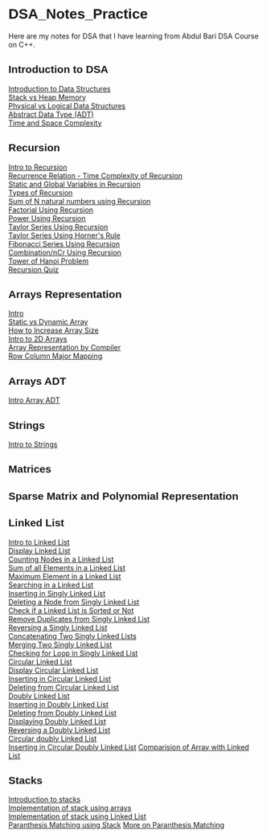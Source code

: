 <style>
  body {
    background-image: url('https://example.com/image.jpg');
    background-repeat: no-repeat;
    background-size: cover;
  }
  
  .box {
    background-color: #f0f0f0;
    border-radius: 10px;
    padding: 20px;
    margin-bottom: 20px;
  }

  h1, h2, h3 {
    font-family: 'Montserrat', sans-serif;
  }
</style>

# DSA_Notes_Practice
Here are my notes for DSA that I have learning from Abdul Bari DSA Course on C++.


    

Introduction to DSA
-------------------

[Introduction to Data Structures](https://github.com/Raul909/DSA_Notes_Practice/blob/33c88c5d803519fcd1a160714a92f78c0408cc8a/Introduction/introduction_to_ds.cpp)  
[Stack vs Heap Memory](https://github.com/Raul909/DSA_Notes_Practice/blob/33c88c5d803519fcd1a160714a92f78c0408cc8a/Introduction/static_vs_heap_memory.cpp)  
[Physical vs Logical Data Structures](https://github.com/Raul909/DSA_Notes_Practice/blob/33c88c5d803519fcd1a160714a92f78c0408cc8a/Introduction/physical_and_logical_ds.cpp)  
[Abstract Data Type (ADT)](https://github.com/Raul909/DSA_Notes_Practice/blob/33c88c5d803519fcd1a160714a92f78c0408cc8a/Introduction/ADT.cpp)  
[Time and Space Complexity](https://github.com/Raul909/DSA_Notes_Practice/blob/33c88c5d803519fcd1a160714a92f78c0408cc8a/Introduction/Time_and_space_complexity.cpp)  

Recursion
---------

[Intro to Recursion](https://github.com/Raul909/DSA_Notes_Practice/blob/33c88c5d803519fcd1a160714a92f78c0408cc8a/Recursion/intro.cpp)  
[Recurrence Relation - Time Complexity of Recursion](https://github.com/Raul909/DSA_Notes_Practice/blob/33c88c5d803519fcd1a160714a92f78c0408cc8a/Recursion/time_complexity_of_recursion.cpp)  
[Static and Global Variables in Recursion](https://github.com/Raul909/DSA_Notes_Practice/blob/33c88c5d803519fcd1a160714a92f78c0408cc8a/Recursion/static_variables_in_recursion.cpp)  
[Types of Recursion](https://github.com/Raul909/DSA_Notes_Practice/blob/33c88c5d803519fcd1a160714a92f78c0408cc8a/Recursion/types_of_recursion.cpp)  
[Sum of N natural numbers using Recursion](https://github.com/Raul909/DSA_Notes_Practice/blob/33c88c5d803519fcd1a160714a92f78c0408cc8a/Recursion/sum_of_n_natural_numbers_using_recursion.cpp)  
[Factorial Using Recursion](https://github.com/Raul909/DSA_Notes_Practice/blob/33c88c5d803519fcd1a160714a92f78c0408cc8a/Recursion/factorial_of_number_using_recursion.cpp)  
[Power Using Recursion](https://github.com/Raul909/DSA_Notes_Practice/blob/33c88c5d803519fcd1a160714a92f78c0408cc8a/Recursion/exponent(m)%5En.cpp)  
[Taylor Series Using Recursion](https://github.com/Raul909/DSA_Notes_Practice/blob/33c88c5d803519fcd1a160714a92f78c0408cc8a/Recursion/taylor_series_using_recursion.cpp)  
[Taylor Series Using Horner's Rule](https://github.com/Raul909/DSA_Notes_Practice/blob/33c88c5d803519fcd1a160714a92f78c0408cc8a/Recursion/taylor_series_using_horner's_rule.cpp)  
[Fibonacci Series Using Recursion](https://github.com/Raul909/DSA_Notes_Practice/blob/33c88c5d803519fcd1a160714a92f78c0408cc8a/Recursion/Fibonacci_series.cpp)  
[Combination/nCr Using Recursion](https://github.com/Raul909/DSA_Notes_Practice/blob/33c88c5d803519fcd1a160714a92f78c0408cc8a/Recursion/combination_using_recursion.cpp)  
[Tower of Hanoi Problem](https://github.com/Raul909/DSA_Notes_Practice/blob/33c88c5d803519fcd1a160714a92f78c0408cc8a/Recursion/tower_of_hanoi.cpp)  
[Recursion Quiz](https://github.com/Raul909/DSA_Notes_Practice/blob/33c88c5d803519fcd1a160714a92f78c0408cc8a/Recursion/recursion_quiz.cpp)  

Arrays Representation
---------------------

[Intro](https://github.com/Raul909/DSA_Notes_Practice/blob/33c88c5d803519fcd1a160714a92f78c0408cc8a/Array_Representation/array_intro.cpp)  
[Static vs Dynamic Array](https://github.com/Raul909/DSA_Notes_Practice/blob/33c88c5d803519fcd1a160714a92f78c0408cc8a/Array_Representation/static_vs_dynamic_array.cpp)  
[How to Increase Array Size](https://github.com/Raul909/DSA_Notes_Practice/blob/33c88c5d803519fcd1a160714a92f78c0408cc8a/Array_Representation/increase_array_size.cpp)  
[Intro to 2D Arrays](https://github.com/Raul909/DSA_Notes_Practice/blob/33c88c5d803519fcd1a160714a92f78c0408cc8a/Array_Representation/2D_arrays_intro.cpp)  
[Array Representation by Compiler](https://github.com/Raul909/DSA_Notes_Practice/blob/33c88c5d803519fcd1a160714a92f78c0408cc8a/Array_Representation/how_compiler_handles_2Darrays.cpp)  
[Row Column Major Mapping](https://github.com/Raul909/DSA_Notes_Practice/blob/33c88c5d803519fcd1a160714a92f78c0408cc8a/Array_Representation/Row_Column_major_mapping.cpp)  

Arrays ADT
----------

[Intro Array ADT](https://github.com/Raul909/DSA_Notes_Practice/blob/33c88c5d803519fcd1a160714a92f78c0408cc8a/Array%20ADT/array_ADT_intro.cpp)  

Strings
-------

[Intro to Strings](https://github.com/Raul909/DSA_Notes_Practice/blob/33c88c5d803519fcd1a160714a92f78c0408cc8a/Strings/intro.cpp)  

Matrices
--------

Sparse Matrix and Polynomial Representation
-------------------------------------------

Linked List
-----------

[Intro to Linked List](https://github.com/Raul909/DSA_Notes_Practice/blob/33c88c5d803519fcd1a160714a92f78c0408cc8a/Linked%20List/intro.cpp)  
[Display Linked List](https://github.com/Raul909/DSA_Notes_Practice/blob/33c88c5d803519fcd1a160714a92f78c0408cc8a/Linked%20List/display_linked_list.cpp)  
[Counting Nodes in a Linked List](https://github.com/Raul909/DSA_Notes_Practice/blob/33c88c5d803519fcd1a160714a92f78c0408cc8a/Linked%20List/counting_nodes_in_linked_list.cpp)  
[Sum of all Elements in a Linked List](https://github.com/Raul909/DSA_Notes_Practice/blob/33c88c5d803519fcd1a160714a92f78c0408cc8a/Linked%20List/sum_of_all_elements_in_linked_list.cpp)  
[Maximum Element in a Linked List](https://github.com/Raul909/DSA_Notes_Practice/blob/33c88c5d803519fcd1a160714a92f78c0408cc8a/Linked%20List/maximum_element_in_linked_list.cpp)  
[Searching in a Linked List](https://github.com/Raul909/DSA_Notes_Practice/blob/33c88c5d803519fcd1a160714a92f78c0408cc8a/Linked%20List/searching_in_linked_list.cpp)  
[Inserting in Singly Linked List](https://github.com/Raul909/DSA_Notes_Practice/blob/33c88c5d803519fcd1a160714a92f78c0408cc8a/Linked%20List/inserting_in_singly_linked_list.cpp)  
[Deleting a Node from Singly Linked List](https://github.com/Raul909/DSA_Notes_Practice/blob/33c88c5d803519fcd1a160714a92f78c0408cc8a/Linked%20List/deleting_from_linked_list.cpp)  
[Check if a Linked List is Sorted or Not](https://github.com/Raul909/DSA_Notes_Practice/blob/33c88c5d803519fcd1a160714a92f78c0408cc8a/Linked%20List/check_if_linked_list_is_sorted.cpp)  
[Remove Duplicates from Singly Linked List](https://github.com/Raul909/DSA_Notes_Practice/blob/33c88c5d803519fcd1a160714a92f78c0408cc8a/Linked%20List/remove_duplicates_from_linked_list.cpp)  
[Reversing a Singly Linked List](https://github.com/Raul909/DSA_Notes_Practice/blob/33c88c5d803519fcd1a160714a92f78c0408cc8a/Linked%20List/reversing_linked_list.cpp)  
[Concatenating Two Singly Linked Lists](https://github.com/Raul909/DSA_Notes_Practice/blob/33c88c5d803519fcd1a160714a92f78c0408cc8a/Linked%20List/concatenating_two_linked_lists.cpp)  
[Merging Two Singly Linked List](https://github.com/Raul909/DSA_Notes_Practice/blob/33c88c5d803519fcd1a160714a92f78c0408cc8a/Linked%20List/merging_linked_list.cpp)  
[Checking for Loop in Singly Linked List](https://github.com/Raul909/DSA_Notes_Practice/blob/7d40596c181e1b5e6f0487becfc332a0287156f1/Linked%20List/checking_for_loop_in_linked_list.cpp)  
[Circular Linked List](https://github.com/Raul909/DSA_Notes_Practice/blob/aed6fc181734e8d846a6e10ea7aa92cbcbfc75cc/Linked%20List/circular_linked_list_intro.cpp)  
[Display Circular Linked List](https://github.com/Raul909/DSA_Notes_Practice/blob/aed6fc181734e8d846a6e10ea7aa92cbcbfc75cc/Linked%20List/display_circular_linked_list.cpp)  
[Inserting in Circular Linked List](https://github.com/Raul909/DSA_Notes_Practice/blob/aed6fc181734e8d846a6e10ea7aa92cbcbfc75cc/Linked%20List/inserting_in_circular_linked_list.cpp)  
[Deleting from Circular Linked List](https://github.com/Raul909/DSA_Notes_Practice/blob/aed6fc181734e8d846a6e10ea7aa92cbcbfc75cc/Linked%20List/deleting_from_circular_linked_list.cpp)  
[Doubly Linked List](https://github.com/Raul909/DSA_Notes_Practice/blob/aed6fc181734e8d846a6e10ea7aa92cbcbfc75cc/Linked%20List/doubly_linked_list.cpp)  
[Inserting in Doubly Linked List](https://github.com/Raul909/DSA_Notes_Practice/blob/aed6fc181734e8d846a6e10ea7aa92cbcbfc75cc/Linked%20List/inserting_in_doubly_linked_list.cpp)  
[Deleting from Doubly Linked List](https://github.com/Raul909/DSA_Notes_Practice/blob/7d40596c181e1b5e6f0487becfc332a0287156f1/Linked%20List/deleting_from_doubly_linked_list.cpp)  
[Displaying Doubly Linked List](https://github.com/Raul909/DSA_Notes_Practice/blob/7d40596c181e1b5e6f0487becfc332a0287156f1/Linked%20List/displaying_doubly_linked_list.cpp)  
[Reversing a Doubly Linked List](https://github.com/Raul909/DSA_Notes_Practice/blob/7d40596c181e1b5e6f0487becfc332a0287156f1/Linked%20List/reversing_doubly_linked_list.cpp)  
[Circular doubly Linked List](https://github.com/Raul909/DSA_Notes_Practice/blob/7d40596c181e1b5e6f0487becfc332a0287156f1/Linked%20List/circular_doubly_linked_list.cpp)  
[Inserting in Circular Doubly Linked List](https://github.com/Raul909/DSA_Notes_Practice/blob/7d40596c181e1b5e6f0487becfc332a0287156f1/Linked%20List/inserting_in_circular_doubly_linked_list.txt) [Comparision of Array with Linked List](https://github.com/Raul909/DSA_Notes_Practice/blob/7d40596c181e1b5e6f0487becfc332a0287156f1/Linked%20List/comparision_of_array_with_linked_list.txt)

Stacks
------

[Introduction to stacks](https://github.com/Raul909/DSA_Notes_Practice/blob/7d40596c181e1b5e6f0487becfc332a0287156f1/Stacks/stack_intro.txt)  
[Implementation of stack using arrays](https://github.com/Raul909/DSA_Notes_Practice/blob/7d40596c181e1b5e6f0487becfc332a0287156f1/Stacks/implementation_of_stack_using_arrays.cpp)  
[Implementation of stack using Linked List](https://github.com/Raul909/DSA_Notes_Practice/blob/7d40596c181e1b5e6f0487becfc332a0287156f1/Stacks/implementation_of_stack_using_linked_list.cpp)  
[Paranthesis Matching using Stack](https://github.com/Raul909/DSA_Notes_Practice/blob/7d40596c181e1b5e6f0487becfc332a0287156f1/Stacks/paranthesis_matching.cpp)
[More on Paranthesis Matching](https://github.com/Raul909/DSA_Notes_Practice/blob/7d40596c181e1b5e6f0487becfc332a0287156f1/Stacks/more_on_paranthesis_matching.cpp)